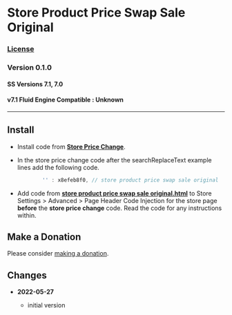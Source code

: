 # Store Product Price Swap Sale Original

### [License][99]

### Version 0.1.0

#### SS Versions 7.1, 7.0

#### v7.1 Fluid Engine Compatible : Unknown

---

## Install

* Install code from **[Store Price Change][1]**.
  
* In the store price change code after the searchReplaceText example lines add
  the following code.
  
  ```javascript
          '' : x8efeb8f0, // store product price swap sale original
  ```
  
* Add code from **[store product price swap sale original.html][2]** to
  Store Settings > Advanced > Page Header Code Injection for the store page
  **before** the **store price change** code. Read the code for any instructions
  within.

## Make a Donation

Please consider [making a donation][3].

## Changes

<!-- * **2021-08-29**

  * updated references to code which this code depends on
  * bumped version to 0.1d1
  -->
* **2022-05-27**

  * initial version

[1]: https://github.com/tomsWebConsulting/twcsl/tree/main/Store%20Price%20Change#store%20price%20change
[2]: store%20product%20price%20swap%20sale%20original.html#L1
[3]: https://github.com/tomsWebConsulting/twcsl#make-a-donation
[99]: https://github.com/tomsWebConsulting/twcsl/blob/main/LICENSE.txt#L1
